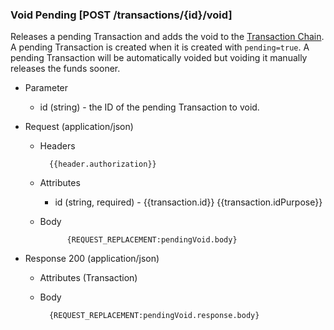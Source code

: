 ### Void Pending [POST /transactions/{id}/void]

Releases a pending Transaction and adds the void to the [Transaction Chain](#reference/0/transactions/get-transaction-chain).  A pending Transaction is created when it is created with `pending=true`.  A pending Transaction will be automatically voided but voiding it manually releases the funds sooner.

+ Parameter
    + id (string) - the ID of the pending Transaction to void.

+ Request (application/json)
    + Headers
    
            {{header.authorization}}

    + Attributes
        + id (string, required) - {{transaction.id}}  {{transaction.idPurpose}}
        
    + Body
    
                {REQUEST_REPLACEMENT:pendingVoid.body}

+ Response 200 (application/json)
    + Attributes (Transaction)

    + Body

            {REQUEST_REPLACEMENT:pendingVoid.response.body}
